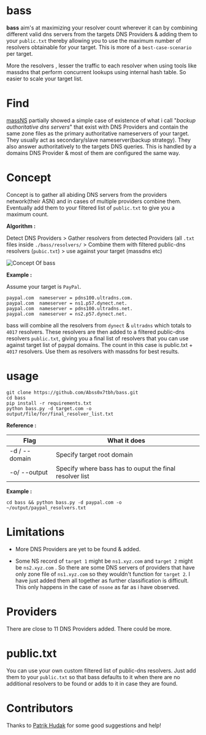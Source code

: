 # bass

**bass** aim's at maximizing your resolver count wherever it can by combining different valid dns servers from the targets DNS Providers & adding them to your `public.txt` thereby allowing you to use the maximum number of resolvers obtainable for your target. This is more of a `best-case-scenario` per target. 

More the resolvers , lesser the traffic to each resolver when using tools like massdns that perform concurrent lookups using internal hash table. So easier to scale your target list.

# Find

[massNS](https://github.com/Abss0x7tbh/massNS) partially showed a simple case of existence of what i call "*backup authoritative dns servers*" that exist with DNS Providers and contain the same zone files as the primary authoritative nameservers of your target. They usually act as secondary/slave nameserver(backup strategy). They also answer authoritatively to the targets DNS queries. This is handled by a domains DNS Provider & most of them are configured the same way.

# Concept 

Concept is to gather all abiding DNS servers from the providers network(their ASN) and in cases of multiple providers combine them. Eventually add them to your filtered list of `public.txt` to give you a maximum count.

**Algorithm :**

Detect DNS Providers > Gather resolvers from detected Providers (all `.txt` files inside `./bass/resolvers/` > Combine them with filtered public-dns resolvers (`pubic.txt`) > use against your target (massdns etc)

![Concept Of bass](https://github.com/Abss0x7tbh/test/blob/master/ss/concept_bass.png)

**Example :**

Assume your target is `PayPal`.

```
paypal.com	nameserver = pdns100.ultradns.com.
paypal.com	nameserver = ns1.p57.dynect.net.
paypal.com	nameserver = pdns100.ultradns.net.
paypal.com	nameserver = ns2.p57.dynect.net.
```

bass will combine all the resolvers from `dynect` & `ultradns` which totals to `4017` resolvers. These resolvers are then added to a filtered public-dns resolvers `public.txt`, giving you a final list of resolvers that you can use against target list of paypal domains. The count in this case is public.txt + `4017` resolvers. Use them as resolvers with massdns for best results.

# usage


```
git clone https://github.com/Abss0x7tbh/bass.git
cd bass
pip install -r requirements.txt
python bass.py -d target.com -o output/file/for/final_resolver_list.txt
```

**Reference :**

| Flag  | What it does |
| ------------- | ------------- |
| -d / --domain  | Specify target root domain  |
| -o/ --output  | Specify where bass has to ouput the final resolver list  |



**Example :**

```
cd bass && python bass.py -d paypal.com -o ~/output/paypal_resolvers.txt
```

# Limitations

- More DNS Providers are yet to be found & added.

- Some NS record of `target 1` might be `ns1.xyz.com` and `target 2` might be `ns2.xyz.com` . So there are some DNS servers of providers that have only zone file of `ns1.xyz.com` so they wouldn't function for `target 2`. I have just added them all together as further classification is difficult. This only happens in the case of `nsone` as far as i have observed.

# Providers

There are close to 11 DNS Providers added. There could be more. 

# public.txt

You can use your own custom filtered list of public-dns resolvers. Just add them to your `public.txt` so that bass defaults to it when there are no additional resolvers to be found or adds to it in case they are found.

# Contributors

Thanks to [Patrik Hudak](https://twitter.com/0xpatrik) for some good suggestions and help!
